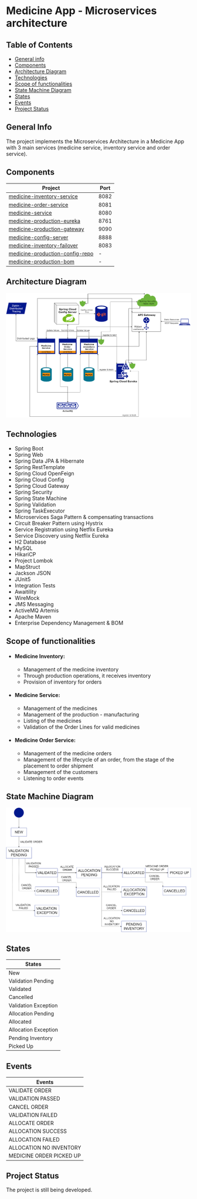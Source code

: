 # Medicine App - Microservices architecture
## Table of Contents
* [General info](#general-info)
* [Components](#components)
* [Architecture Diagram](#architecture-diagram)
* [Technologies](#technologies)
* [Scope of functionalities](#scope-of-functionalities)
* [State Machine Diagram](#state-machine-diagram)
* [States](#states)
* [Events](#events)
* [Project Status](#project-status)

## General Info
The project implements the Microservices Architecture in a Medicine App with 3 main services (medicine service, inventory service and order service). 
## Components
| Project | Port |
| ------ | ------ |
| [medicine-inventory-service](https://github.com/AndreasPr/medicine-inventory-service) | 8082 |
| [medicine-order-service](https://github.com/AndreasPr/medicine-order-service) | 8081 |
| [medicine-service](https://github.com/AndreasPr/medicine-service) | 8080 |
| [medicine-production-eureka](https://github.com/AndreasPr/medicine-production-eureka) | 8761 |
| [medicine-production-gateway](https://github.com/AndreasPr/medicine-production-gateway) | 9090 |
| [medicine-config-server](https://github.com/AndreasPr/medicine-config-server) | 8888 |
| [medicine-inventory-failover](https://github.com/AndreasPr/medicine-inventory-failover) | 8083 |
| [medicine-production-config-repo](https://github.com/AndreasPr/medicine-production-config-repo) | - |
| [medicine-production-bom](https://github.com/AndreasPr/medicine-production-bom) | - |

## Architecture Diagram
![photo1](https://github.com/AndreasPr/medicine-production-eureka/blob/master/medicine-microservices.png)

## Technologies
* Spring Boot
* Spring Web
* Spring Data JPA & Hibernate
* Spring RestTemplate
* Spring Cloud OpenFeign
* Spring Cloud Config
* Spring Cloud Gateway
* Spring Security
* Spring State Machine
* Spring Validation
* Spring TaskExecutor
* Microservices Saga Pattern & compensating transactions
* Circuit Breaker Pattern using Hystrix
* Service Registration using Netflix Eureka
* Service Discovery using Netflix Eureka
* H2 Database
* MySQL
* HikariCP
* Project Lombok
* MapStruct
* Jackson JSON
* JUnit5
* Integration Tests
* Awaitility
* WireMock
* JMS Messaging
* ActiveMQ Artemis
* Apache Maven
* Enterprise Dependency Management & BOM

## Scope of functionalities
* #### Medicine Inventory:
    * Management of the medicine inventory
    * Through production operations, it receives inventory
    * Provision of inventory for orders
  
* #### Medicine Service:
    * Management of the medicines 
    * Management of the production - manufacturing
    * Listing of the medicines
    * Validation of the Order Lines for valid medicines
* #### Medicine Order Service:
    * Management of the medicine orders
    * Management of the lifecycle of an order, from the stage of the placement to order shipment
    * Management of the customers
    * Listening to order events

## State Machine Diagram
![photo2](https://github.com/AndreasPr/medicine-production-eureka/blob/master/state%20machine%20inventory.png)

## States
| States |
| ------ |
| New | 
| Validation Pending |
| Validated |
| Cancelled |
| Validation Exception |
| Allocation Pending |
| Allocated |
| Allocation Exception |
| Pending Inventory |
| Picked Up |

## Events

| Events |
| ------ |
| VALIDATE ORDER | 
| VALIDATION PASSED |
| CANCEL ORDER |
| VALIDATION FAILED |
| ALLOCATE ORDER |
| ALLOCATION SUCCESS |
| ALLOCATION FAILED |
| ALLOCATION NO INVENTORY |
| MEDICINE ORDER PICKED UP |

## Project Status
The project is still being developed.
